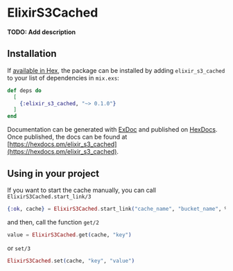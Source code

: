 # ElixirS3Cached

**TODO: Add description**

## Installation

If [available in Hex](https://hex.pm/docs/publish), the package can be installed
by adding `elixir_s3_cached` to your list of dependencies in `mix.exs`:

```elixir
def deps do
  [
    {:elixir_s3_cached, "~> 0.1.0"}
  ]
end
```

Documentation can be generated with [ExDoc](https://github.com/elixir-lang/ex_doc)
and published on [HexDocs](https://hexdocs.pm). Once published, the docs can
be found at [https://hexdocs.pm/elixir_s3_cached](https://hexdocs.pm/elixir_s3_cached).

## Using in your project

If you want to start the cache manually, you can call `ElixirS3Cached.start_link/3`

```elixir
{:ok, cache} = ElixirS3Cached.start_link("cache_name", "bucket_name", %{})
```

and then, call the function `get/2`

```elixir
value = ElixirS3Cached.get(cache, "key")
```

or `set/3`

```elixir
ElixirS3Cached.set(cache, "key", "value")
```
